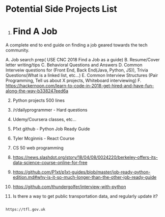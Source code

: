 # Potential Side Projects List


1.  # Find A Job

A complete end to end guide on finding a job geared towards the tech community.  

A.  Job search prep( USE CNC 2018 Find a Job as a guide)
B.  Resume/Cover letter writing/tips
C.  Behavioral Questions and Answers
D.  Common Interveiw questions for (Front End, Back End(Java, Python, JS)), Trivia Questions(What is a linked list, etc...)
E.  Common Interview Structures (Pair Programming, Tell us about X projects, Whiteboard interviewing)
F.  https://hackernoon.com/learn-to-code-in-2018-get-hired-and-have-fun-along-the-way-b338247eed6a


2.  Python projects 500 lines

3.  /r/dailyprogrammer - Hard questions

4.  Udemy/Coursera classes, etc...

5.  P1xt github - Python Job Ready Guide

6. Tyler Mcginnis - React Course

7.  CS 50 web programming

8.  https://news.slashdot.org/story/18/04/08/0024220/berkeley-offers-its-data-science-course-online-for-free

9.  https://github.com/P1xt/p1xt-guides/blob/master/job-ready-python-edition.md#why-is-it-so-much-longer-than-the-other-job-ready-guide

10.  https://github.com/thundergolfer/interview-with-python

11.  Is there a way to get public transportation data, and regularly update it?

```

https://tfl.gov.uk

```



